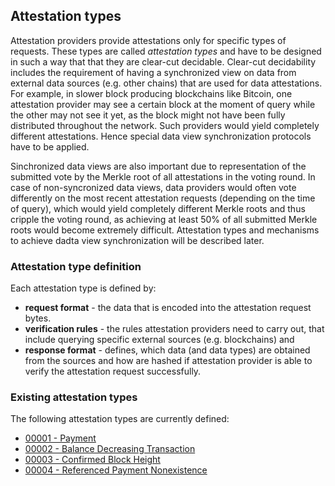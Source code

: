 ## Attestation types

Attestation providers provide attestations only for specific types of requests. These types are called _attestation types_ and have to be designed in such a way that that they are clear-cut decidable. Clear-cut decidability includes the requirement of having a synchronized view on data from external data sources (e.g. other chains) that are used for data attestations. For example, in slower block producing blockchains like Bitcoin, one attestation provider may see a certain block at the moment of query while the other may not see it yet, as the block might not have been fully distributed throughout the network. Such providers would yield completely different attestations. Hence special data view synchronization protocols have to be applied.

Sinchronized data views are also important due to representation of the submitted vote by the Merkle root of all attestations in the voting round. In case of non-syncronized data views, data providers would often vote differently on the most recent attestation requests (depending on the time of query), which would yield completely different Merkle roots and thus cripple the voting round, as achieving at least 50% of all submitted Merkle roots would become extremely difficult. Attestation types and mechanisms to achieve dadta view synchronization will be described later.

### Attestation type definition

Each attestation type is defined by:
- **request format** - the data that is encoded into the attestation request bytes.
- **verification rules** - the rules attestation providers need to carry out, that include querying specific external sources (e.g. blockchains) and 
- **response format** - defines, which data (and data types) are obtained from the sources and how are hashed if attestation provider is able to verify the attestation request successfully. 

### Existing attestation types

The following attestation types are currently defined:
- [00001 - Payment](attestation-types/00001-payment.md)
- [00002 - Balance Decreasing Transaction](attestation-types/00002-balance-decreasing-transaction.md)
- [00003 - Confirmed Block Height](attestation-types/00003-confirmed-block-height-exists.md)
- [00004 - Referenced Payment Nonexistence](attestation-types/00004-referenced-payment-nonexistence.md)

